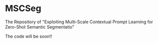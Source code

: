 # MSCSeg
The Repository of "Exploiting Multi-Scale Contextual Prompt Learning for Zero-Shot Semantic Segmentatio"

The code will be soon!!
